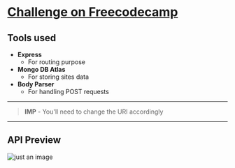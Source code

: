 # [Challenge on Freecodecamp](https://www.freecodecamp.org/learn/apis-and-microservices/apis-and-microservices-projects/url-shortener-microservice)

## Tools used

- **Express**
  - For routing purpose
- **Mongo DB Atlas**
  - For storing sites data
- **Body Parser**
  - For handling POST requests

---

> **IMP** - You'll need to change the URI accordingly

---

## API Preview

![just an image](https://drive.google.com/uc?id=17YyQMLxUt454bfb5U7bah8KuSUnM0wPu)
